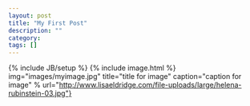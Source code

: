```yaml
---
layout: post
title: "My First Post"
description: ""
category: 
tags: []
---
```

{% include JB/setup %}
{% include image.html %} 
img="images/myimage.jpg"
            title="title for image"
            caption="caption for image" %
url="http://www.lisaeldridge.com/file-uploads/large/helena-rubinstein-03.jpg"}